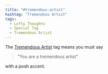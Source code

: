 ```yaml
---
title: "#tremendous-artist"
hashtag: "Tremendous Artist"
tags:
  - Lofty Thoughts
  - Special Tag
  - Tremendous Artist
---
```


The [Tremendous Artist](/tags/#tremendous-artist) tag means you must say
> "You are a tremendous artist"

with a posh accent.